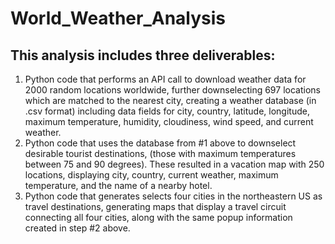 # World_Weather_Analysis

## This analysis includes three deliverables:

  1) Python code that performs an API call to download weather data for 2000 random locations worldwide, further downselecting 697 locations which are matched to the nearest city, creating a weather database (in .csv format) including data fields for city, country, latitude, longitude, maximum temperature, humidity, cloudiness, wind speed, and current weather.
  2) Python code that uses the database from #1 above to downselect desirable tourist destinations, (those with maximum temperatures between 75 and 90 degrees). These resulted in a vacation map with 250 locations, displaying city, country, current weather, maximum temperature, and the name of a nearby hotel.
  3) Python code that generates selects four cities in the northeastern US as travel destinations, generating maps that display a travel circuit connecting all four cities, along with the same popup information created in step #2 above.

